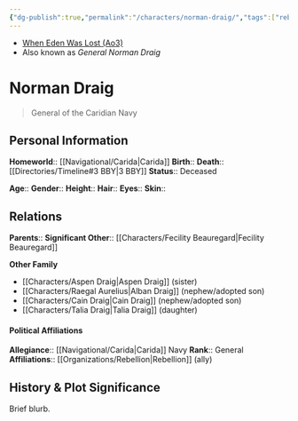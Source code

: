 ```yaml
---
{"dg-publish":true,"permalink":"/characters/norman-draig/","tags":["rebelalliance","general","unfinished","character"]}
---
```


- [When Eden Was Lost (Ao3)](https://archiveofourown.org/works/19334440/chapters/45992584)
- Also known as *General Norman Draig*
# Norman Draig
>General of the Caridian Navy

## Personal Information

**Homeworld**::  [[Navigational/Carida\|Carida]]
**Birth**:: 
**Death**::  [[Directories/Timeline#3 BBY\|3 BBY]]
**Status**::  Deceased

**Age**:: 
**Gender**:: 
**Height**:: 
**Hair**:: 
**Eyes**:: 
**Skin**:: 

## Relations

**Parents**:: 
**Significant Other**::  [[Characters/Fecility Beauregard\|Fecility Beauregard]]

**Other Family**
- [[Characters/Aspen Draig\|Aspen Draig]] (sister)
- [[Characters/Raegal Aurelius\|Alban Draig]] (nephew/adopted son)
- [[Characters/Cain Draig\|Cain Draig]] (nephew/adopted son)
- [[Characters/Talia Draig\|Talia Draig]] (daughter)

#### Political Affiliations

**Allegiance**::  [[Navigational/Carida\|Carida]] Navy
**Rank**::  General
**Affiliations**::  [[Organizations/Rebellion\|Rebellion]] (ally)

## History & Plot Significance
Brief blurb.